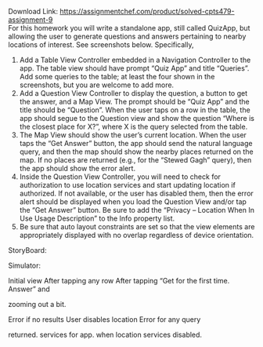 Download Link: https://assignmentchef.com/product/solved-cpts479-assignment-9
<br>
For this homework you will write a standalone app, still called QuizApp, but allowing the user to generate questions and answers pertaining to nearby locations of interest. See screenshots below. Specifically,

<ol>

 <li>Add a Table View Controller embedded in a Navigation Controller to the app. The table view should have prompt “Quiz App” and title “Queries”. Add some queries to the table; at least the four shown in the screenshots, but you are welcome to add more.</li>

 <li>Add a Question View Controller to display the question, a button to get the answer, and a Map View. The prompt should be “Quiz App” and the title should be “Question”. When the user taps on a row in the table, the app should segue to the Question view and show the question “Where is the closest place for X?”, where X is the query selected from the table.</li>

 <li>The Map View should show the user’s current location. When the user taps the “Get Answer” button, the app should send the natural language query, and then the map should show the nearby places returned on the map. If no places are returned (e.g., for the “Stewed Gagh” query), then the app should show the error alert.</li>

 <li>Inside the Question View Controller, you will need to check for authorization to use location services and start updating location if authorized. If not available, or the user has disabled them, then the error alert should be displayed when you load the Question View and/or tap the “Get Answer” button. Be sure to add the “Privacy – Location When In Use Usage Description” to the Info property list.</li>

 <li>Be sure that auto layout constraints are set so that the view elements are appropriately displayed with no overlap regardless of device orientation.</li>

</ol>







StoryBoard:




Simulator:




Initial view                    After tapping any row             After tapping “Get for the first time.   Answer” and

zooming out a bit.




Error if no results                    User disables location                    Error for any query

returned.          services for app.          when location              services disabled.


